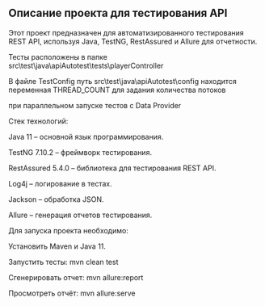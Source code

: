## Описание проекта для тестирования API

Этот проект предназначен для автоматизированного тестирования REST API, используя Java, TestNG, RestAssured и Allure для отчетности.

Тесты расположены в папке src\test\java\apiAutotest\tests\playerController

В файле TestConfig путь src\test\java\apiAutotest\config находится переменная THREAD_COUNT для задания количества потоков

при параллельном запуске тестов с Data Provider

Стек технологий:

Java 11 – основной язык программирования.

TestNG 7.10.2 – фреймворк тестирования.

RestAssured 5.4.0 – библиотека для тестирования REST API.

Log4j – логирование в тестах.

Jackson – обработка JSON.

Allure – генерация отчетов тестирования.

Для запуска проекта необходимо:

Установить Maven и Java 11.

Запустить тесты: mvn clean test

Сгенерировать отчет: mvn allure:report

Просмотреть отчёт: mvn allure:serve
